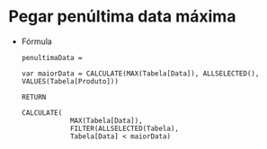 # Pegar penúltima data máxima

-   Fórmula
    
    ```DAX
    penultimaData = 
    
    var maiorData = CALCULATE(MAX(Tabela[Data]), ALLSELECTED(), VALUES(Tabela[Produto]))
    
    RETURN
    
    CALCULATE(
    			MAX(Tabela[Data]),
    			FILTER(ALLSELECTED(Tabela),
    			Tabela[Data] < maiorData)
